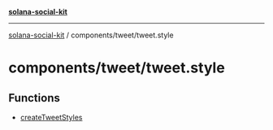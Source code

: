 [**solana-social-kit**](../../../README.md)

***

[solana-social-kit](../../../README.md) / components/tweet/tweet.style

# components/tweet/tweet.style

## Functions

- [createTweetStyles](functions/createTweetStyles.md)
